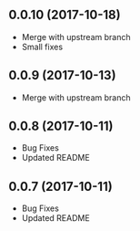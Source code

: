 <a name="0.0.10"></a>
## 0.0.10 (2017-10-18)

- Merge with upstream branch
- Small fixes

<a name="0.0.9"></a>
## 0.0.9 (2017-10-13)

- Merge with upstream branch

<a name="0.0.8"></a>
## 0.0.8 (2017-10-11)

- Bug Fixes
- Updated README

<a name="0.0.7"></a>
## 0.0.7 (2017-10-11)

- Bug Fixes
- Updated README